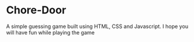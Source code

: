 # Chore-Door
A simple guessing game built using HTML, CSS and Javascript.
I hope you will have fun while playing the game
